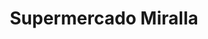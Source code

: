 ---
title: "Supermercado Miralla"
url: /ciudad-autonoma-de-buenos-aires/supermercado-miralla/
shop: Supermarkt
---